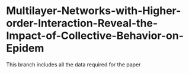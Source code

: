 # Multilayer-Networks-with-Higher-order-Interaction-Reveal-the-Impact-of-Collective-Behavior-on-Epidem
This branch includes all the data required for the paper
